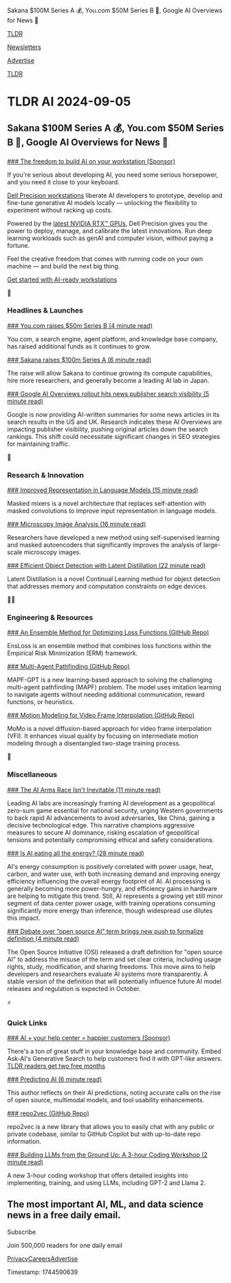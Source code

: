 Sakana $100M Series A 💰, You.com $50M Series B 💸, Google AI Overviews for News 📰

[TLDR](/)

[Newsletters](/newsletters)

[Advertise](https://advertise.tldr.tech/)

[TLDR](/)

# TLDR AI 2024-09-05

## Sakana $100M Series A 💰, You.com $50M Series B 💸, Google AI Overviews for News 📰

### 

[### The freedom to build AI on your workstation (Sponsor)](https://www.dell.com/en-us/dt/ai-technologies/index.htm?utm_source=TLDR&utm_medium=email&utm_campaign=precisionai#tab0=0)

If you're serious about developing AI, you need some serious horsepower, and you need it close to your keyboard.

[Dell Precision workstations](https://links.tldrnewsletter.com/U8AW5I) liberate AI developers to prototype, develop and fine-tune generative AI models locally — unlocking the flexibility to experiment without racking up costs.

Powered by the [latest NVIDIA RTX™ GPUs](https://links.tldrnewsletter.com/U8AW5I), Dell Precision gives you the power to deploy, manage, and calibrate the latest innovations. Run deep learning workloads such as genAI and computer vision, without paying a fortune.

Feel the creative freedom that comes with running code on your own machine — and build the next big thing.

[Get started with AI-ready workstations](https://links.tldrnewsletter.com/U8AW5I)

🚀

### Headlines & Launches

[### You.com raises $50m Series B (4 minute read)](https://you.com/articles/50m-series-b?utm_source=tldrai)

You.com, a search engine, agent platform, and knowledge base company, has raised additional funds as it continues to grow.

[### Sakana raises $100m Series A (6 minute read)](https://sakana.ai/series-a/?utm_source=tldrai)

The raise will allow Sakana to continue growing its compute capabilities, hire more researchers, and generally become a leading AI lab in Japan.

[### Google AI Overviews rollout hits news publisher search visibility (5 minute read)](https://pressgazette.co.uk/platforms/google-ai-overviews-rollout-hits-news-publisher-search-visibility/?utm_source=tldrai)

Google is now providing AI-written summaries for some news articles in its search results in the US and UK. Research indicates these AI Overviews are impacting publisher visibility, pushing original articles down the search rankings. This shift could necessitate significant changes in SEO strategies for maintaining traffic.

🧠

### Research & Innovation

[### Improved Representation in Language Models (15 minute read)](https://arxiv.org/abs/2409.01482v1?utm_source=tldrai)

Masked mixers is a novel architecture that replaces self-attention with masked convolutions to improve input representation in language models.

[### Microscopy Image Analysis (16 minute read)](https://arxiv.org/abs/2404.10242v1?utm_source=tldrai)

Researchers have developed a new method using self-supervised learning and masked autoencoders that significantly improves the analysis of large-scale microscopy images.

[### Efficient Object Detection with Latent Distillation (22 minute read)](https://arxiv.org/abs/2409.01872v1?utm_source=tldrai)

Latent Distillation is a novel Continual Learning method for object detection that addresses memory and computation constraints on edge devices.

👨‍💻

### Engineering & Resources

[### An Ensemble Method for Optimizing Loss Functions (GitHub Repo)](https://github.com/statmlben/ensLoss?utm_source=tldrai)

EnsLoss is an ensemble method that combines loss functions within the Empirical Risk Minimization (ERM) framework.

[### Multi-Agent Pathfinding (GitHub Repo)](https://github.com/Cognitive-AI-Systems/MAPF-GPT?utm_source=tldrai)

MAPF-GPT is a new learning-based approach to solving the challenging multi-agent pathfinding (MAPF) problem. The model uses imitation learning to navigate agents without needing additional communication, reward functions, or heuristics.

[### Motion Modeling for Video Frame Interpolation (GitHub Repo)](https://github.com/jhlew/momo?utm_source=tldrai)

MoMo is a novel diffusion-based approach for video frame interpolation (VFI). It enhances visual quality by focusing on intermediate motion modeling through a disentangled two-stage training process.

🎁

### Miscellaneous

[### The AI Arms Race Isn't Inevitable (11 minute read)](https://www.palladiummag.com/2024/08/23/the-ai-arms-race-isnt-inevitable/?utm_source=tldrai)

Leading AI labs are increasingly framing AI development as a geopolitical zero-sum game essential for national security, urging Western governments to back rapid AI advancements to avoid adversaries, like China, gaining a decisive technological edge. This narrative champions aggressive measures to secure AI dominance, risking escalation of geopolitical tensions and potentially compromising ethical and safety considerations.

[### Is AI eating all the energy? (28 minute read)](https://blog.giovanh.com/blog/2024/08/18/is-ai-eating-all-the-energy-part-1-of-2/?utm_source=tldrai)

AI's energy consumption is positively correlated with power usage, heat, carbon, and water use, with both increasing demand and improving energy efficiency influencing the overall energy footprint of AI. AI processing is generally becoming more power-hungry, and efficiency gains in hardware are helping to mitigate this trend. Still, AI represents a growing yet still minor segment of data center power usage, with training operations consuming significantly more energy than inference, though widespread use dilutes this impact.

[### Debate over “open source AI” term brings new push to formalize definition (4 minute read)](https://arstechnica.com/information-technology/2024/08/debate-over-open-source-ai-term-brings-new-push-to-formalize-definition/?utm_source=tldrai)

The Open Source Initiative (OSI) released a draft definition for "open source AI" to address the misuse of the term and set clear criteria, including usage rights, study, modification, and sharing freedoms. This move aims to help developers and researchers evaluate AI systems more transparently. A stable version of the definition that will potentially influence future AI model releases and regulation is expected in October.

⚡️

### Quick Links

[### AI + your help center = happier customers (Sponsor)](https://www.ask-ai.com/lp/help-center-tldr?utm_source=tldrai)

There's a ton of great stuff in your knowledge base and community. Embed Ask-AI's Generative Search to help customers find it with GPT-like answers. [TLDR readers get two free months](https://www.ask-ai.com/lp/help-center-tldr)

[### Predicting AI (6 minute read)](https://www.strangeloopcanon.com/p/predicting-ai?utm_source=tldrai)

This author reflects on their AI predictions, noting accurate calls on the rise of open source, multimodal models, and tool usability enhancements.

[### repo2vec (GitHub Repo)](https://github.com/Storia-AI/repo2vec?utm_source=tldrai)

repo2vec is a new library that allows you to easily chat with any public or private codebase, similar to GitHub Copilot but with up-to-date repo information.

[### Building LLMs from the Ground Up: A 3-hour Coding Workshop (2 minute read)](https://magazine.sebastianraschka.com/p/building-llms-from-the-ground-up?utm_source=tldrai)

A new 3-hour coding workshop that offers detailed insights into implementing, training, and using LLMs, including GPT-2 and Llama 2.

## The most important AI, ML, and data science news in a free daily email.

Subscribe

Join 500,000 readers for one daily email

[Privacy](/privacy)[Careers](https://jobs.ashbyhq.com/tldr.tech)[Advertise](/ai/advertise)

Timestamp: 1744590639